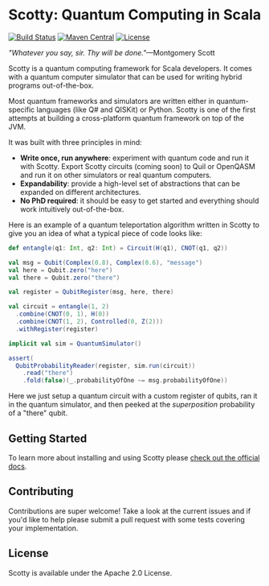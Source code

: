 # Scotty: Quantum Computing in Scala

[![Build Status](https://travis-ci.org/entangled-xyz/scotty.svg?branch=master)](https://travis-ci.org/entangled-xyz/scotty) [![Maven Central](https://maven-badges.herokuapp.com/maven-central/xyz.entangled/scotty_2.13/badge.svg)](https://maven-badges.herokuapp.com/maven-central/xyz.entangled/scotty_2.13) [![License](https://img.shields.io/badge/License-Apache%202.0-blue.svg)](https://github.com/gitbucket/gitbucket/blob/master/LICENSE)

*"Whatever you say, sir. Thy will be done."*—Montgomery Scott

Scotty is a quantum computing framework for Scala developers. It comes with a quantum computer simulator that can be used for writing hybrid programs out-of-the-box.

Most quantum frameworks and simulators are written either in quantum-specific languages (like Q# and QISKit) or Python. Scotty is one of the first attempts at building a cross-platform quantum framework on top of the JVM.

It was built with three principles in mind:

- **Write once, run anywhere**: experiment with quantum code and run it with Scotty. Export Scotty circuits (coming soon) to Quil or OpenQASM and run it on other simulators or real quantum computers.
- **Expandability**: provide a high-level set of abstractions that can be expanded on different architectures.
- **No PhD required**: it should be easy to get started and everything should work intuitively out-of-the-box.

Here is an example of a quantum teleportation algorithm written in Scotty to give you an idea of what a typical piece of code looks like:

```scala
def entangle(q1: Int, q2: Int) = Circuit(H(q1), CNOT(q1, q2))

val msg = Qubit(Complex(0.8), Complex(0.6), "message")
val here = Qubit.zero("here")
val there = Qubit.zero("there")

val register = QubitRegister(msg, here, there)

val circuit = entangle(1, 2)
  .combine(CNOT(0, 1), H(0))
  .combine(CNOT(1, 2), Controlled(0, Z(2)))
  .withRegister(register)

implicit val sim = QuantumSimulator()

assert(
  QubitProbabilityReader(register, sim.run(circuit))
    .read("there")
    .fold(false)(_.probabilityOfOne ~= msg.probabilityOfOne))
```

Here we just setup a quantum circuit with a custom register of qubits, ran it in the quantum simulator, and then peeked at the *superposition* probability of a "there" qubit.

## Getting Started

To learn more about installing and using Scotty please [check out the official docs](https://www.entangled.xyz/scotty/).

## Contributing

Contributions are super welcome! Take a look at the current issues and if you'd like to help please submit a pull request with some tests covering your implementation.

## License

Scotty is available under the Apache 2.0 License.
